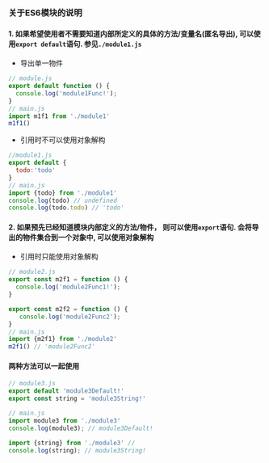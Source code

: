 ### 关于ES6模块的说明

#### 1. 如果希望使用者不需要知道内部所定义的具体的方法/变量名(匿名导出), 可以使用`export default`语句. 参见`./module1.js`
 - 导出单一物件
 ```javascript
 // module.js
 export default function () {
   console.log('module1Func!');
 }
 // main.js
 import m1f1 from './module1'
 m1f1()
 ```
 - 引用时不可以使用对象解构
 ```javascript
 //module1.js
 export default {
   todo:'todo'
 }
 // main.js
 import {todo} from './module1'
 console.log(todo) // undefined
 console.log(todo.todo) // 'todo'
 ```

#### 2. 如果预先已经知道模块内部定义的方法/物件， 则可以使用`export`语句. 会将导出的物件集合到一个对象中, 可以使用对象解构
 - 引用时只能使用对象解构
 ```javascript
 // module2.js
 export const m2f1 = function () {
   console.log('module2Func1!');
 }

 export const m2f2 = function () {
    console.log('module2Func2');
 }
 // main.js
 import {m2f1} from './module2'
 m2f1() // 'module2Func2'
 ```

#### 两种方法可以一起使用
 ```javascript
 // module3.js
 export default 'module3Default!'
 export const string = 'module3String!'

 // main.js
 import module3 from './module3'
 console.log(module3); // module3Default!

 import {string} from './module3' //
 console.log(string); // module3String!
 ```
